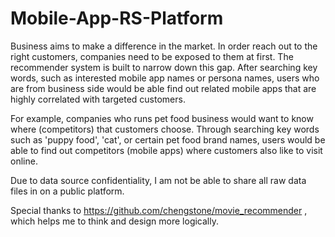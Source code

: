 # Mobile-App-RS-Platform

Business aims to make a difference in the market. In order reach out to the right customers, companies need to be exposed to them at first. 
The recommender system is built to narrow down this gap. After searching key words, such as interested mobile app names or persona names, 
users who are from business side would be able find out related mobile apps that are highly correlated with targeted customers.

For example, companies who runs pet food business would want to know where (competitors) that customers choose. Through searching key words such as 'puppy food',
'cat', or certain pet food brand names, users would be able to find out competitors (mobile apps) where customers also like to visit online. 

Due to data source confidentiality, I am not be able to share all raw data files in on a public platform.  

Special thanks to https://github.com/chengstone/movie_recommender , which helps me to think and design more logically.
